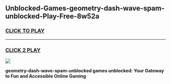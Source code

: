 
## Unblocked-Games-geometry-dash-wave-spam-unblocked-Play-Free-8w52a
<h3>
<a href="https://premium76.site?title=geometry-dash-wave-spam-unblocked&ref=19M">CLICK TO PLAY</a></h3>
<hr>

<h3>
<a href="https://premium76.site?title=geometry-dash-wave-spam-unblocked&ref=19M">CLICK 2 PLAY</a>
  
</h3>

<a href="https://premium76.site?title=geometry-dash-wave-spam-unblocked&ref=19M"><img src="https://clearcache.store/games.png"></a>


**geometry-dash-wave-spam-unblocked games unblocked: Your Gateway to Fun and Accessible Online Gaming**
